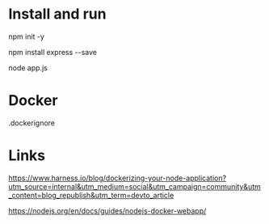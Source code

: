 # Install and run 

npm init -y

npm install express --save

node app.js

# Docker

.dockerignore


# Links

https://www.harness.io/blog/dockerizing-your-node-application?utm_source=internal&utm_medium=social&utm_campaign=community&utm_content=blog_republish&utm_term=devto_article

https://nodejs.org/en/docs/guides/nodejs-docker-webapp/
